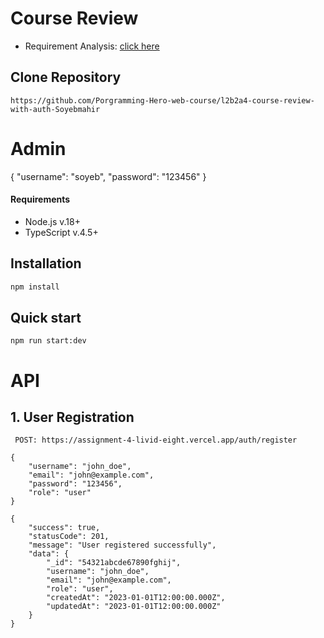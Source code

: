 # Course Review

- Requirement Analysis: [click here](https://docs.google.com/document/d/1e9IsrlrDxMM7Y5-lInUfd6JUDeffNTVa_uf-X77LaOg/edit?usp=sharing)

## Clone Repository

```
https://github.com/Porgramming-Hero-web-course/l2b2a4-course-review-with-auth-Soyebmahir
```

# Admin

{
"username": "soyeb",
"password": "123456"
}

#### Requirements

- Node.js v.18+
- TypeScript v.4.5+

## Installation

```bash
npm install
```

## Quick start

```
npm run start:dev
```

# API

## 1. User Registration

```
 POST: https://assignment-4-livid-eight.vercel.app/auth/register

```

```Request Body:
{
    "username": "john_doe",
    "email": "john@example.com",
    "password": "123456",
    "role": "user"
}
```

```response
{
    "success": true,
    "statusCode": 201,
    "message": "User registered successfully",
    "data": {
        "_id": "54321abcde67890fghij",
        "username": "john_doe",
        "email": "john@example.com",
        "role": "user",
        "createdAt": "2023-01-01T12:00:00.000Z",
        "updatedAt": "2023-01-01T12:00:00.000Z"
    }
}
```
